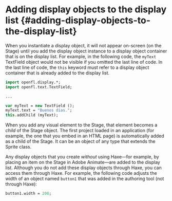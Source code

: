 # Adding display objects to the display list {#adding-display-objects-to-the-display-list}

When you instantiate a display object, it will not appear on-screen (on the Stage) until you add the display object instance to a display object container that is on the display list. For example, in the following code, the `myText` TextField object would not be visible if you omitted the last line of code. In the last line of code, the `this` keyword must refer to a display object container that is already added to the display list.

```haxe
import openfl.display.*;
import openfl.text.TextField;

...

var myText = new TextField ();
myText.text = "Buenos dias.";
this.addChild (myText);
```

When you add any visual element to the Stage, that element becomes a _child_ of the Stage object. The first project loaded in an application (for example, the one that you embed in an HTML page) is automatically added as a child of the Stage. It can be an object of any type that extends the Sprite class.

Any display objects that you create _without_ using Haxe&mdash;for example, by placing an item on the Stage in Adobe Animate&mdash;are added to the display list. Although you do not add these display objects through Haxe, you can access them through Haxe. For example, the following code adjusts the width of an object named `button1` that was added in the authoring tool (not through Haxe):

```haxe
button1.width = 200;
```